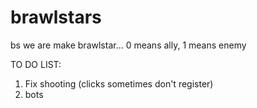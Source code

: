 # brawlstars
bs
we are make brawlstar... 0 means ally, 1 means enemy

TO DO LIST:
1. Fix shooting (clicks sometimes don't register)
2. bots
